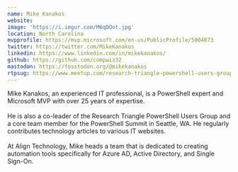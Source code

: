 ```yaml
---
name: Mike Kanakos
website:
image: 'https://i.imgur.com/M6qDOot.jpg'
location: North Carolina
mvpprofile: https://mvp.microsoft.com/en-us/PublicProfile/5004073
twitter: https://twitter.com/MikeKanakos
linkedin: https://www.linkedin.com/in/mikekanakos/
github: https://github.com/compwiz32
mastodon: https://fosstodon.org/@mikekanakos
rtpsug: https://www.meetup.com/research-triangle-powershell-users-group
---
```

Mike Kanakos, an experienced IT professional, is a PowerShell expert and Microsoft MVP with over 25 years of expertise.
<br>
<br>
He is also a co-leader of the Research Triangle PowerShell Users Group and a core team member for the PowerShell Summit in Seattle, WA. He regularly contributes technology articles to various IT websites.
<br>
<br>
At Align Technology, Mike heads a team that is dedicated to creating automation tools specifically for Azure AD, Active Directory, and Single Sign-On.